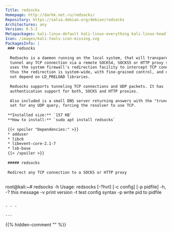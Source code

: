 ```yaml
---
Title: redsocks
Homepage: http://darkk.net.ru/redsocks/
Repository: https://salsa.debian.org/debian/redsocks
Architectures: any
Version: 0.5-2
Metapackages: kali-linux-default kali-linux-everything kali-linux-headless kali-linux-large kali-tools-web 
Icon: /images/kali-tools-icon-missing.svg
PackagesInfo: |
 ### redsocks
 
  Redsocks is a daemon running on the local system, that will transparently
  tunnel any TCP connection via a remote SOCKS4, SOCKS5 or HTTP proxy server. It
  uses the system firewall's redirection facility to intercept TCP connections,
  thus the redirection is system-wide, with fine-grained control, and does
  not depend on LD_PRELOAD libraries.
   
  Redsocks supports tunneling TCP connections and UDP packets. It has
  authentication support for both, SOCKS and HTTP proxies.
   
  Also included is a small DNS server returning answers with the "truncated" flag
  set for any UDP query, forcing the resolver to use TCP.
 
 **Installed size:** `157 KB`  
 **How to install:** `sudo apt install redsocks`  
 
 {{< spoiler "Dependencies:" >}}
 * adduser
 * libc6 
 * libevent-core-2.1-7 
 * lsb-base 
 {{< /spoiler >}}
 
 ##### redsocks
 
 Redirect any TCP connection to a SOCKS or HTTP proxy
 
 ```
 root@kali:~# redsocks -h
 Usage: redsocks [-?hvt] [-c config] [-p pidfile]
   -h, -?       this message
   -v           print version
   -t           test config syntax
   -p           write pid to pidfile
 ```
 
 - - -
 
---
```

{{% hidden-comment "<!--Do not edit anything above this line-->" %}}
